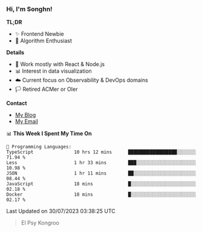 ### Hi, I'm Songhn!

**TL;DR**

- ✨ Frontend Newbie
- 🎈 Algorithm Enthusiast

**Details**

- 🎯 Work mostly with React & Node.js
- 📊 Interest in data visualization
- ☁️ Current focus on Observability & DevOps domains
- 🏳️ Retired ACMer or OIer

**Contact**
- [My Blog](https://blog.songhn.com)
- [My Email](mailto:songhn233@gmail.com)

<!--START_SECTION:waka-->
📊 **This Week I Spent My Time On** 

```text
💬 Programming Languages: 
TypeScript               10 hrs 12 mins      ██████████████████░░░░░░░   71.94 % 
Less                     1 hr 33 mins        ███░░░░░░░░░░░░░░░░░░░░░░   10.98 % 
JSON                     1 hr 11 mins        ██░░░░░░░░░░░░░░░░░░░░░░░   08.44 % 
JavaScript               18 mins             █░░░░░░░░░░░░░░░░░░░░░░░░   02.18 % 
Docker                   18 mins             █░░░░░░░░░░░░░░░░░░░░░░░░   02.17 % 
```


 Last Updated on 30/07/2023 03:38:25 UTC
<!--END_SECTION:waka-->

> El Psy Kongroo
